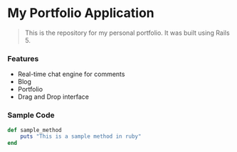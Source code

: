 # My Portfolio Application

> This is the repository for my personal portfolio. It was built using Rails 5.

### Features

* Real-time chat engine for comments
* Blog
* Portfolio
* Drag and Drop interface

### Sample Code

```ruby
def sample_method
    puts "This is a sample method in ruby"
end
```
